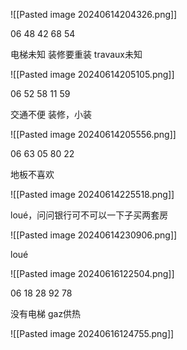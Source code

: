
![[Pasted image 20240614204326.png]]

06 48 42 68 54

电梯未知
装修要重装
travaux未知

![[Pasted image 20240614205105.png]]

06 52 58 11 59

交通不便
装修，小装

![[Pasted image 20240614205556.png]]

06 63 05 80 22

地板不喜欢

![[Pasted image 20240614225518.png]]

loué，问问银行可不可以一下子买两套房

![[Pasted image 20240614230906.png]]

loué

![[Pasted image 20240616122504.png]]

06 18 28 92 78

没有电梯
gaz供热

![[Pasted image 20240616124755.png]]
